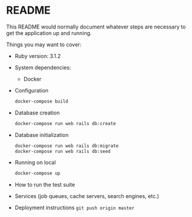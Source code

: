 # README

This README would normally document whatever steps are necessary to get the
application up and running.

Things you may want to cover:

* Ruby version: 3.1.2

* System dependencies:
  - Docker

* Configuration
  ```bash
  docker-compose build
  ```

* Database creation
  ```bash
  docker-compose run web rails db:create
  ```


* Database initialization
    ```bash
  docker-compose run web rails db:migrate
  docker-compose run web rails db:seed
  ```

* Running on local
    ```bash
  docker-compose up
  ```

* How to run the test suite

* Services (job queues, cache servers, search engines, etc.)

* Deployment instructions
  ```git push origin master```
